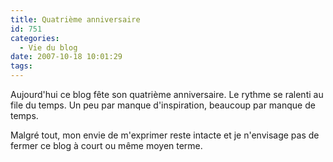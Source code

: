 ```yaml
---
title: Quatrième anniversaire
id: 751
categories:
  - Vie du blog
date: 2007-10-18 10:01:29
tags:
---
```


Aujourd'hui ce blog fête son quatrième anniversaire. Le rythme se ralenti au file du temps. Un peu par manque d'inspiration, beaucoup par manque de temps.

Malgré tout, mon envie de m'exprimer reste intacte et je n'envisage pas de fermer ce blog à court ou même moyen terme.